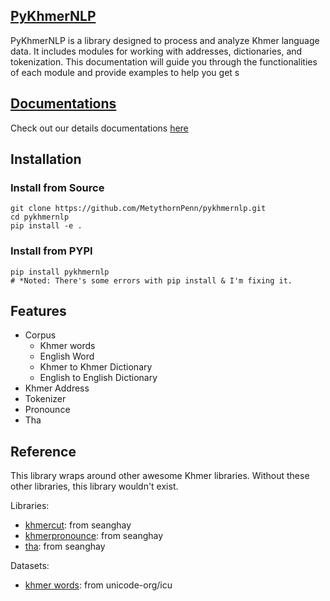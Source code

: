 ## [PyKhmerNLP](https://metythornpenn.github.io/pykhmernlp/)

PyKhmerNLP is a library designed to process and analyze Khmer language data. It includes modules for working with addresses, dictionaries, and tokenization. This documentation will guide you through the functionalities of each module and provide examples to help you get s

## [Documentations](https://metythornpenn.github.io/pykhmernlp/)

Check out our details documentations [here](https://metythornpenn.github.io/pykhmernlp/)

## Installation

### Install from Source

```shell
git clone https://github.com/MetythornPenn/pykhmernlp.git
cd pykhmernlp
pip install -e .
```

### Install from PYPI

```shell
pip install pykhmernlp
# *Noted: There's some errors with pip install & I'm fixing it.
```

## Features 

- Corpus
    + Khmer words
    + English Word
    + Khmer to Khmer Dictionary
    + English to English Dictionary
- Khmer Address
- Tokenizer
- Pronounce
- Tha


## Reference 

This library wraps around other awesome Khmer libraries. Without these other libraries, this library wouldn't exist.

Libraries:

- [khmercut](https://github.com/seanghay/tha): from seanghay
- [khmerpronounce](https://github.com/seanghay/khmerpronounce): from seanghay
- [tha](https://github.com/seanghay/tha): from seanghay

Datasets:

- [khmer words](https://github.com/unicode-org/icu): from unicode-org/icu